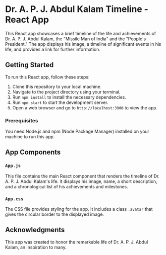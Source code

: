 # Dr. A. P. J. Abdul Kalam Timeline - React App

This React app showcases a brief timeline of the life and achievements of Dr. A. P. J. Abdul Kalam, the "Missile Man of India" and the "People's President." The app displays his image, a timeline of significant events in his life, and provides a link for further information.

## Getting Started

To run this React app, follow these steps:

1. Clone this repository to your local machine.
2. Navigate to the project directory using your terminal.
3. Run `npm install` to install the necessary dependencies.
4. Run `npm start` to start the development server.
5. Open a web browser and go to `http://localhost:3000` to view the app.

### Prerequisites

You need Node.js and npm (Node Package Manager) installed on your machine to run this app.

## App Components

### `App.js`

This file contains the main React component that renders the timeline of Dr. A. P. J. Abdul Kalam's life. It displays his image, name, a short description, and a chronological list of his achievements and milestones.

### `App.css`

The CSS file provides styling for the app. It includes a class `.avatar` that gives the circular border to the displayed image.


## Acknowledgments

This app was created to honor the remarkable life of Dr. A. P. J. Abdul Kalam, an inspiration to many.

